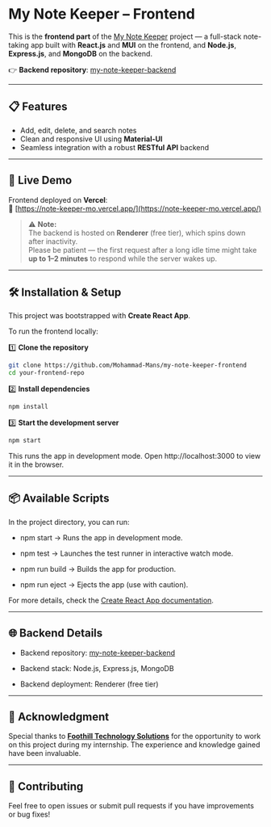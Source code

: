 # My Note Keeper – Frontend

This is the **frontend part** of the [My Note Keeper](https://note-keeper-mo.vercel.app/) project — a full-stack note-taking app built with **React.js** and **MUI** on the frontend, and **Node.js**, **Express.js**, and **MongoDB** on the backend.

👉 **Backend repository**: [my-note-keeper-backend](https://github.com/Mohammad-Mans/my-note-keeper-backend)

---

## 📋 Features

- Add, edit, delete, and search notes
- Clean and responsive UI using **Material-UI**
- Seamless integration with a robust **RESTful API** backend

---

## 🚀 Live Demo

Frontend deployed on **Vercel**:  
🔗 [https://note-keeper-mo.vercel.app/](https://note-keeper-mo.vercel.app/)

> ⚠ **Note:**  
> The backend is hosted on **Renderer** (free tier), which spins down after inactivity.  
> Please be patient — the first request after a long idle time might take **up to 1–2 minutes** to respond while the server wakes up.

---

## 🛠 Installation & Setup

This project was bootstrapped with **Create React App**.

To run the frontend locally:

1️⃣ **Clone the repository**

```bash
git clone https://github.com/Mohammad-Mans/my-note-keeper-frontend
cd your-frontend-repo
```
2️⃣ **Install dependencies**
```bash
npm install
```

3️⃣ **Start the development server**
```bash
npm start
```
This runs the app in development mode.
Open http://localhost:3000 to view it in the browser.

---

## 📦 Available Scripts
In the project directory, you can run:

- npm start → Runs the app in development mode.

- npm test → Launches the test runner in interactive watch mode.

- npm run build → Builds the app for production.

- npm run eject → Ejects the app (use with caution).

For more details, check the [Create React App documentation](https://facebook.github.io/create-react-app/docs/getting-started).

--- 

## 🌐 Backend Details
- Backend repository: [my-note-keeper-backend](https://github.com/Mohammad-Mans/my-note-keeper-backend)

- Backend stack: Node.js, Express.js, MongoDB

- Backend deployment: Renderer (free tier)
  
---

## :stars: Acknowledgment
Special thanks to [**Foothill Technology Solutions**](https://www.foothillsolutions.com/) for the opportunity to work on this project during my internship. The experience and knowledge gained have been invaluable.

---

## 🤝 Contributing
Feel free to open issues or submit pull requests if you have improvements or bug fixes!
